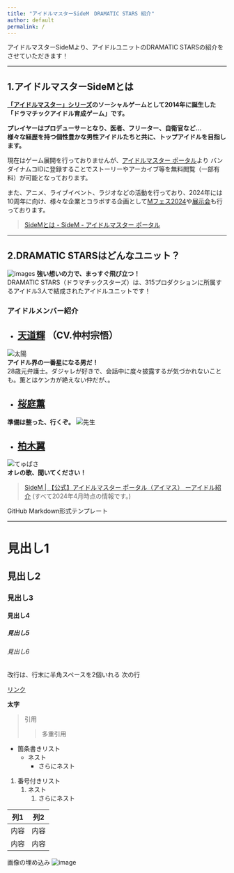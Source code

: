 ```yaml
---
title: "アイドルマスターSideM　DRAMATIC STARS 紹介"
author: default
permalink: /
---
```


アイドルマスターSideMより、アイドルユニットのDRAMATIC STARSの紹介をさせていただきます！      

---

## 1.アイドルマスターSideMとは    
**[「アイドルマスター」シリーズ](https://idolmaster-official.jp/about)のソーシャルゲームとして2014年に誕生した  
「ドラマチックアイドル育成ゲーム」です。**    

**プレイヤーはプロデューサーとなり、医者、フリーター、自衛官など...   
様々な経歴を持つ個性豊かな男性アイドルたちと共に、トップアイドルを目指します。**  

現在はゲーム展開を行っておりませんが、[アイドルマスター ポータル](https://idolmaster-official.jp/sidem)より  バンダイナムコIDに登録することでストーリーやアーカイブ等を無料閲覧（一部有料）が可能となっております。    

また、アニメ、ライブイベント、ラジオなどの活動を行っており、2024年には10周年に向け、様々な企業とコラボする企画として[Mフェス2024](https://idolmaster-official.jp/sidem/mfes/2024)や[展示会](https://www.sidem.idolmaster-exhibition.com/)も行っております。  
> [SideMとは - SideM - アイドルマスター ポータル](https://idolmaster-official.jp/sidem/wsm)   
             
---
            
## 2.DRAMATIC STARSはどんなユニット？    
![images](https://idolmaster-official.jp/assets/img/sidem/vender/idol/ds/main_pc.png)
**強い想いの力で、まっすぐ飛び立つ！**  
DRAMATIC STARS（ドラマチックスターズ）は、315プロダクションに所属するアイドル3人で結成されたアイドルユニットです！    


### アイドルメンバー紹介  

- ## [天道輝](https://idolmaster-official.jp/sidem/idol/teru)  （CV.仲村宗悟）
![太陽](https://idolmaster-official.jp/assets/img/sidem/vender/idol/ds/icon_1.jpg)   
**アイドル界の一番星になる男だ！**  
28歳元弁護士。ダジャレが好きで、会話中に度々披露するが気づかれないことも。薫とはケンカが絶えない仲だが、。

- ## [桜庭薫](https://idolmaster-official.jp/sidem/idol/kaoru)
**準備は整った、行くぞ。**
![先生](https://idolmaster-official.jp/assets/img/sidem/vender/idol/ds/icon_2.jpg)  


- ## [柏木翼](https://idolmaster-official.jp/sidem/idol/tsubasa)    
![てゅばさ](https://idolmaster-official.jp/assets/img/sidem/vender/idol/ds/icon_3.jpg)   
**オレの歌、聞いてください！**  


>[SideM | 【公式】アイドルマスター ポータル（アイマス）
ーアイドル紹介](https://idolmaster-official.jp/sidem/idol#f2)
(すべて2024年4月時点の情報です。)  


GitHub Markdown形式テンプレート

---



# 見出し1
## 見出し2
### 見出し3
#### 見出し4
##### 見出し5
###### 見出し6

改行は、行末に半角スペースを2個いれる
次の行

[リンク](https://www.google.co.jp/)

**太字**

> 引用
>> 多重引用


- 箇条書きリスト
  - ネスト
    - さらにネスト


1. 番号付きリスト
   1. ネスト
      1. さらにネスト


| 列1  | 列2  |
|-----|-----|
| 内容  | 内容  |
| 内容  | 内容  |

画像の埋め込み
![image](/GHPages_WebSite/assets/images/logo-150.png)
